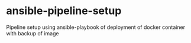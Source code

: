 # ansible-pipeline-setup
Pipeline setup using ansible-playbook of deployment of docker container with backup of image
